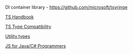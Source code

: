 DI container library - https://github.com/microsoft/tsyringe

[TS Handbook](https://www.typescriptlang.org/docs/handbook/intro.html)

[TS Type Compatibility](https://www.typescriptlang.org/docs/handbook/type-compatibility.html)

[Utility types](https://www.typescriptlang.org/docs/handbook/utility-types.html)

[JS for Java/C# Programmers](https://www.typescriptlang.org/docs/handbook/typescript-in-5-minutes-oop.html)
